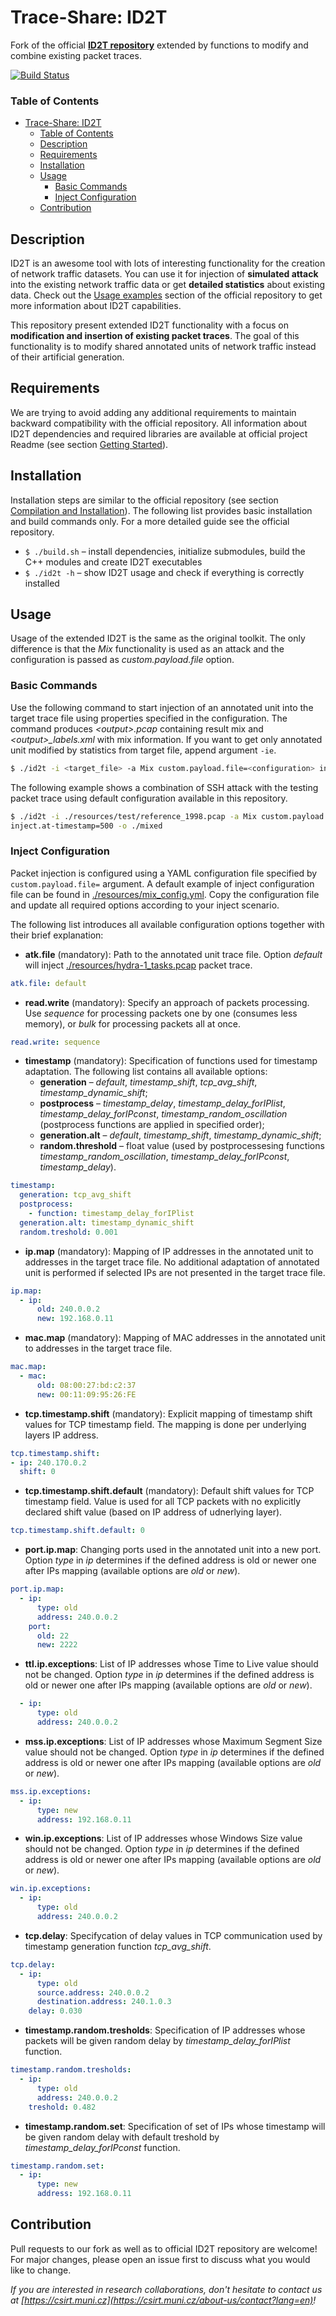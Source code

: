 
# Trace-Share: ID2T

Fork of the official **[ID2T repository](https://github.com/tklab-tud/ID2T)** extended by functions to modify and combine existing packet traces.

[![Build Status](https://travis-ci.org/Trace-Share/ID2T.svg?branch=master)](https://travis-ci.org/Trace-Share/ID2T)

### Table of Contents

- [Trace-Share: ID2T](#trace-share-id2t)
    - [Table of Contents](#table-of-contents)
  - [Description](#description)
  - [Requirements](#requirements)
  - [Installation](#installation)
  - [Usage](#usage)
    - [Basic Commands](#basic-commands)
    - [Inject Configuration](#inject-configuration)
  - [Contribution](#contribution)


## Description

ID2T is an awesome tool with lots of interesting functionality for the creation of network traffic datasets. You can use it for injection of **simulated attack** into the existing network traffic data or get **detailed statistics** about existing data. Check out the [Usage examples](https://github.com/tklab-tud/ID2T#usage-examples) section of the official repository to get more information about ID2T capabilities.

This repository present extended ID2T functionality with a focus on **modification and insertion of existing packet traces**. The goal of this functionality is to modify shared annotated units of network traffic instead of their artificial generation.



## Requirements

We are trying to avoid adding any additional requirements to maintain backward compatibility with the official repository. All information about ID2T dependencies and required libraries are available at official project Readme (see section [Getting Started](https://github.com/tklab-tud/ID2T#getting-started)).


## Installation

Installation steps are similar to the official repository (see section [Compilation and Installation](https://github.com/tklab-tud/ID2T#compilation-and-installation)). The following list provides basic installation and build commands only. For a more detailed guide see the official repository.

* `$ ./build.sh` – install dependencies, initialize submodules, build the C++ modules and create ID2T executables
* `$ ./id2t -h` – show ID2T usage and check if everything is correctly installed


## Usage

Usage of the extended ID2T is the same as the original toolkit. The only difference is that the *Mix* functionality is used as an attack and the configuration is passed as *custom.payload.file* option.

### Basic Commands

Use the following command to start injection of an annotated unit into the target trace file using properties specified in the configuration. The command produces *&lt;output&gt;.pcap* containing result mix and *&lt;output&gt;_labels.xml* with mix information. If you want to get only annotated unit modified by statistics from target file, append argument `-ie`.

```bash
$ ./id2t -i <target_file> -a Mix custom.payload.file=<configuration> inject.at-timestamp=<timestamp> -o <output>
```

The following example shows a combination of SSH attack with the testing packet trace using default configuration available in this repository.

```bash
$ ./id2t -i ./resources/test/reference_1998.pcap -a Mix custom.payload.file=./resources/mix_config.yml \
inject.at-timestamp=500 -o ./mixed
```


### Inject Configuration

Packet injection is configured using a YAML configuration file specified by `custom.payload.file=` argument. A default example of inject configuration file can be found in [./resources/mix_config.yml](resources/mix_config.yml). Copy the configuration file and update all required options according to your inject scenario.

The following list introduces all available configuration options together with their brief explanation:

* **atk.file** (mandatory): Path to the annotated unit trace file. Option *default* will inject [./resources/hydra-1_tasks.pcap](resources/hydra-1_tasks.pcap) packet trace.
```yaml
atk.file: default
```

* **read.write** (mandatory): Specify an approach of packets processing. Use *sequence* for processing packets one by one (consumes less memory), or *bulk* for processing packets all at once.
```yaml
read.write: sequence
```

* **timestamp** (mandatory): Specification of functions used for timestamp adaptation. The following list contains all available options:
  * **generation** – *default*, *timestamp_shift*, *tcp_avg_shift*, *timestamp_dynamic_shift*;
  * **postprocess** – *timestamp_delay*, *timestamp_delay_forIPlist*, *timestamp_delay_forIPconst*, *timestamp_random_oscillation* (postprocess functions are applied in specified order);
  * **generation.alt** – *default*, *timestamp_shift*, *timestamp_dynamic_shift*;
  * **random.threshold** – float value (used by postprocessesing functions *timestamp_random_oscillation*, *timestamp_delay_forIPconst*, *timestamp_delay*).
```yaml
timestamp:
  generation: tcp_avg_shift
  postprocess: 
    - function: timestamp_delay_forIPlist
  generation.alt: timestamp_dynamic_shift
  random.treshold: 0.001
```

* **ip.map** (mandatory): Mapping of IP addresses in the annotated unit to addresses in the target trace file. No additional adaptation of annotated unit is performed if selected IPs are not presented in the target trace file.
```yaml
ip.map:
  - ip:
      old: 240.0.0.2
      new: 192.168.0.11
```

* **mac.map** (mandatory): Mapping of MAC addresses in the annotated unit to addresses in the target trace file.
```yaml
mac.map:
  - mac: 
      old: 08:00:27:bd:c2:37
      new: 00:11:09:95:26:FE
```

* **tcp.timestamp.shift** (mandatory): Explicit mapping of timestamp shift values for TCP timestamp field. The mapping is done per underlying layers IP address.
```yaml
tcp.timestamp.shift:
- ip: 240.170.0.2
  shift: 0
```

* **tcp.timestamp.shift.default** (mandatory): Default shift values for TCP timestamp field. Value is used for all TCP packets with no explicitly declared shift value (based on IP address of udnerlying layer).
```yaml
tcp.timestamp.shift.default: 0
```

* **port.ip.map**: Changing ports used in the annotated unit into a new port. Option *type* in *ip* determines if the defined address is old or newer one after IPs mapping (available options are *old* or *new*).
```yaml
port.ip.map:
  - ip:
      type: old 
      address: 240.0.0.2
    port: 
      old: 22
      new: 2222
```

* **ttl.ip.exceptions**: List of IP addresses whose Time to Live value should not be changed. Option *type* in *ip* determines if the defined address is old or newer one after IPs mapping (available options are *old* or *new*).
```yaml
  - ip: 
      type: old
      address: 240.0.0.2
```

* **mss.ip.exceptions**: List of IP addresses whose Maximum Segment Size value should not be changed. Option *type* in *ip* determines if the defined address is old or newer one after IPs mapping (available options are *old* or *new*).
```yaml
mss.ip.exceptions:
  - ip:
      type: new
      address: 192.168.0.11
```

* **win.ip.exceptions**: List of IP addresses whose Windows Size value should not be changed. Option *type* in *ip* determines if the defined address is old or newer one after IPs mapping (available options are *old* or *new*).
```yaml
win.ip.exceptions:
  - ip:
      type: old 
      address: 240.0.0.2
```

* **tcp.delay**: Specifycation of delay values in TCP communication used by timestamp generation function *tcp_avg_shift*.
```yaml
tcp.delay:
  - ip:
      type: old
      source.address: 240.0.0.2
      destination.address: 240.1.0.3
    delay: 0.030
```

* **timestamp.random.tresholds**: Specification of IP addresses whose packets will be given random delay by *timestamp_delay_forIPlist* function.
```yaml
timestamp.random.tresholds:
  - ip:
      type: old
      address: 240.0.0.2
    treshold: 0.482
```

* **timestamp.random.set**: Specification of set of IPs whose timestamp will be given random delay with default treshold by *timestamp_delay_forIPconst* function.
```yaml
timestamp.random.set:
  - ip:
      type: new
      address: 192.168.0.11
```


## Contribution

Pull requests to our fork as well as to official ID2T repository are welcome! For major changes, please open an issue first to discuss what you would like to change.

*If you are interested in research collaborations, don't hesitate to contact us at  [https://csirt.muni.cz](https://csirt.muni.cz/about-us/contact?lang=en)!*
